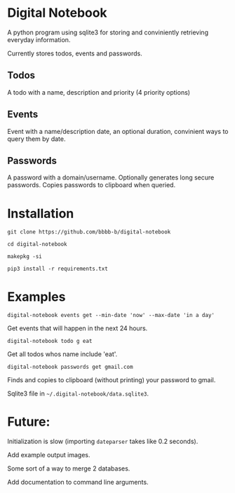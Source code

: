 # Digital Notebook
A python program using sqlite3 for storing and conviniently retrieving everyday information.

Currently stores todos, events and passwords.

## Todos
A todo with a name, description and priority (4 priority options)

## Events
Event with a name/description date, an optional duration, convinient ways to query them by date.

## Passwords

A password with a domain/username. Optionally generates long secure passwords. Copies passwords to clipboard when queried.


# Installation
`git clone https://github.com/bbbb-b/digital-notebook`

`cd digital-notebook`

`makepkg -si`

`pip3 install -r requirements.txt`

# Examples

`digital-notebook events get --min-date 'now' --max-date 'in a day'`

Get events that will happen in the next 24 hours.

`digital-notebook todo g eat`

Get all todos whos name include 'eat'.

`digital-notebook passwords get gmail.com`

Finds and copies to clipboard (without printing) your password to gmail.

Sqlite3 file in `~/.digital-notebook/data.sqlite3`.

# Future:
Initialization is slow (importing `dateparser` takes like 0.2 seconds).

Add example output images.

Some sort of a way to merge 2 databases.

Add documentation to command line arguments.
